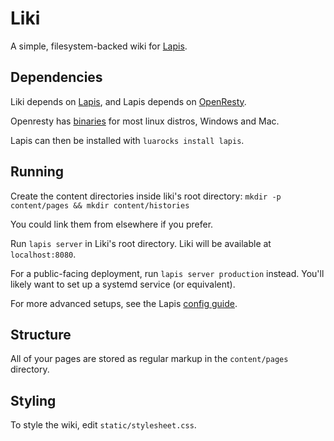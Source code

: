 # Liki 
A simple, filesystem-backed wiki for [Lapis][1].

## Dependencies
Liki depends on [Lapis][1], and Lapis depends on [OpenResty][2].

Openresty has [binaries][3] for most linux distros, Windows and Mac.

Lapis can then be installed with `luarocks install lapis`.

## Running
Create the content directories inside liki's root directory: 
`mkdir -p content/pages && mkdir content/histories`

You could link them from elsewhere if you prefer.

Run `lapis server` in Liki's root directory. Liki will be available at 
`localhost:8080`.

For a public-facing deployment, run `lapis server production` instead. You'll
likely want to set up a systemd service (or equivalent).

For more advanced setups, see the Lapis [config guide][4].

## Structure
All of your pages are stored as regular markup in the `content/pages` directory.

## Styling
To style the wiki, edit `static/stylesheet.css`.



[1]: https://leafo.net/lapis/
[2]: https://openresty.org/en/download.html
[3]: https://openresty.org/en/linux-packages.html
[4]: https://leafo.net/lapis/reference/configuration.html
